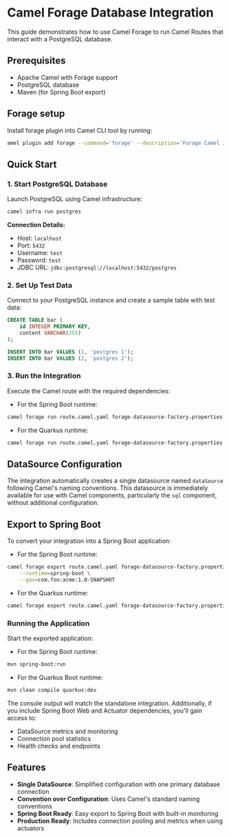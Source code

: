 # Camel Forage Database Integration

This guide demonstrates how to use Camel Forage to run Camel Routes that interact with a PostgreSQL database.

## Prerequisites

- Apache Camel with Forage support
- PostgreSQL database
- Maven (for Spring Boot export)

## Forage setup

Install forage plugin into Camel CLI tool by running:
```bash
amel plugin add forage --command='forage' --description='Forage Camel JBang Plugin' --artifactId='camel-jbang-plugin-forage' --groupId='org.apache.camel.forage' --version='1.0-SNAPSHOT' --gav='org.apache.camel.forage:camel-jbang-plugin-forage:1.0-SNAPSHOT'
```

## Quick Start

### 1. Start PostgreSQL Database

Launch PostgreSQL using Camel infrastructure:

```bash
camel infra run postgres
```

**Connection Details:**
- Host: `localhost`
- Port: `5432`
- Username: `test`
- Password: `test`
- JDBC URL: `jdbc:postgresql://localhost:5432/postgres`

### 2. Set Up Test Data

Connect to your PostgreSQL instance and create a sample table with test data:

```sql
CREATE TABLE bar (
    id INTEGER PRIMARY KEY,
    content VARCHAR(255)
);

INSERT INTO bar VALUES (1, 'postgres 1');
INSERT INTO bar VALUES (2, 'postgres 2');
```

### 3. Run the Integration

Execute the Camel route with the required dependencies:

* For the Spring Boot runtime:
```bash
camel forage run route.camel.yaml forage-datasource-factory.properties --runtime=spring-boot
```

* For the Quarkus runtime:
```bash
camel forage run route.camel.yaml forage-datasource-factory.properties --runtime=quarkus
```

## DataSource Configuration

The integration automatically creates a single datasource named `dataSource` following Camel's naming conventions. This datasource is immediately available for use with Camel components, particularly the `sql` component, without additional configuration.

## Export to Spring Boot

To convert your integration into a Spring Boot application:

* For the Spring Boot runtime:
```bash
camel forage export route.camel.yaml forage-datasource-factory.properties \
    --runtime=spring-boot \
    --gav=com.foo:acme:1.0-SNAPSHOT
```
* For the Quarkus runtime:
```bash
camel forage export route.camel.yaml forage-datasource-factory.properties --runtime=quarkus
```

### Running the  Application

Start the exported  application:

* For the Spring Boot runtime:
```bash
mvn spring-boot:run
```

* For the Quarkus Boot runtime:
```bash
mvn clean compile quarkus:dev
```

The console output will match the standalone integration. Additionally, if you include Spring Boot Web and Actuator dependencies, you'll gain access to:

- DataSource metrics and monitoring
- Connection pool statistics
- Health checks and endpoints

## Features

- **Single DataSource**: Simplified configuration with one primary database connection
- **Convention over Configuration**: Uses Camel's standard naming conventions
- **Spring Boot Ready**: Easy export to Spring Boot with built-in monitoring
- **Production Ready**: Includes connection pooling and metrics when using actuators
